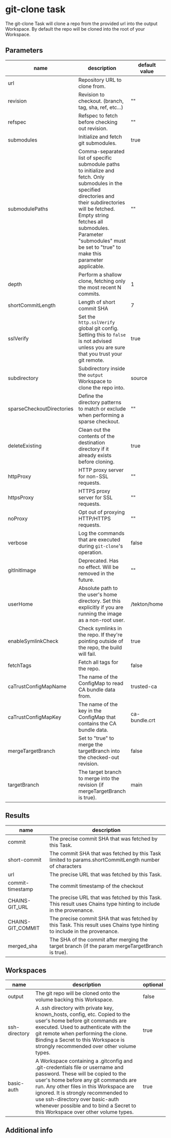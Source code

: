 # git-clone task

The git-clone Task will clone a repo from the provided url into the output Workspace. By default the repo will be cloned into the root of your Workspace.

## Parameters
|name|description|default value|required|
|---|---|---|---|
|url|Repository URL to clone from.||true|
|revision|Revision to checkout. (branch, tag, sha, ref, etc...)|""|false|
|refspec|Refspec to fetch before checking out revision.|""|false|
|submodules|Initialize and fetch git submodules.|true|false|
|submodulePaths|Comma-separated list of specific submodule paths to initialize and fetch. Only submodules in the specified directories and their subdirectories will be fetched. Empty string fetches all submodules. Parameter "submodules" must be set to "true" to make this parameter applicable. |""|false|
|depth|Perform a shallow clone, fetching only the most recent N commits.|1|false|
|shortCommitLength|Length of short commit SHA|7|false|
|sslVerify|Set the `http.sslVerify` global git config. Setting this to `false` is not advised unless you are sure that you trust your git remote.|true|false|
|subdirectory|Subdirectory inside the `output` Workspace to clone the repo into.|source|false|
|sparseCheckoutDirectories|Define the directory patterns to match or exclude when performing a sparse checkout.|""|false|
|deleteExisting|Clean out the contents of the destination directory if it already exists before cloning.|true|false|
|httpProxy|HTTP proxy server for non-SSL requests.|""|false|
|httpsProxy|HTTPS proxy server for SSL requests.|""|false|
|noProxy|Opt out of proxying HTTP/HTTPS requests.|""|false|
|verbose|Log the commands that are executed during `git-clone`'s operation.|false|false|
|gitInitImage|Deprecated. Has no effect. Will be removed in the future.|""|false|
|userHome|Absolute path to the user's home directory. Set this explicitly if you are running the image as a non-root user. |/tekton/home|false|
|enableSymlinkCheck|Check symlinks in the repo. If they're pointing outside of the repo, the build will fail. |true|false|
|fetchTags|Fetch all tags for the repo.|false|false|
|caTrustConfigMapName|The name of the ConfigMap to read CA bundle data from.|trusted-ca|false|
|caTrustConfigMapKey|The name of the key in the ConfigMap that contains the CA bundle data.|ca-bundle.crt|false|
|mergeTargetBranch|Set to "true" to merge the targetBranch into the checked-out revision.|false|false|
|targetBranch|The target branch to merge into the revision (if mergeTargetBranch is true).|main|false|

## Results
|name|description|
|---|---|
|commit|The precise commit SHA that was fetched by this Task.|
|short-commit|The commit SHA that was fetched by this Task limited to params.shortCommitLength number of characters|
|url|The precise URL that was fetched by this Task.|
|commit-timestamp|The commit timestamp of the checkout|
|CHAINS-GIT_URL|The precise URL that was fetched by this Task. This result uses Chains type hinting to include in the provenance.|
|CHAINS-GIT_COMMIT|The precise commit SHA that was fetched by this Task. This result uses Chains type hinting to include in the provenance.|
|merged_sha|The SHA of the commit after merging the target branch (if the param mergeTargetBranch is true).|

## Workspaces
|name|description|optional|
|---|---|---|
|output|The git repo will be cloned onto the volume backing this Workspace.|false|
|ssh-directory|A .ssh directory with private key, known_hosts, config, etc. Copied to the user's home before git commands are executed. Used to authenticate with the git remote when performing the clone. Binding a Secret to this Workspace is strongly recommended over other volume types. |true|
|basic-auth|A Workspace containing a .gitconfig and .git-credentials file or username and password. These will be copied to the user's home before any git commands are run. Any other files in this Workspace are ignored. It is strongly recommended to use ssh-directory over basic-auth whenever possible and to bind a Secret to this Workspace over other volume types. |true|

## Additional info
